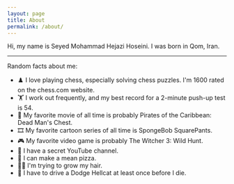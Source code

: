```yaml
---
layout: page
title: About
permalink: /about/
---
```


Hi, my name is Seyed Mohammad Hejazi Hoseini. I was born in Qom, Iran. 

***

Random facts about me:
- ♟️ I love playing chess, especially solving chess puzzles. I'm 1600 rated on the chess.com website.
- 🏋️ I work out frequently, and my best record for a 2-minute push-up test is 54.
- 🎥 My favorite movie of all time is probably Pirates of the Caribbean: Dead Man's Chest.
- 🎞️ My favorite cartoon series of all time is SpongeBob SquarePants.
- 🎮 My favorite video game is probably The Witcher 3: Wild Hunt.
- 👀 I have a secret YouTube channel.
- 🍕 I can make a mean pizza.
- 💇‍♂️ I'm trying to grow my hair.
- 🚗 I have to drive a Dodge Hellcat at least once before I die.